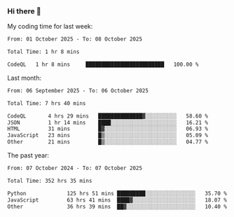 ### Hi there 👋

My coding time for last week:

<!--START_SECTION:week-->

```txt
From: 01 October 2025 - To: 08 October 2025

Total Time: 1 hr 8 mins

CodeQL   1 hr 8 mins     █████████████████████████   100.00 %
```

<!--END_SECTION:week-->

Last month:

<!--START_SECTION:month-->

```txt
From: 06 September 2025 - To: 06 October 2025

Total Time: 7 hrs 40 mins

CodeQL       4 hrs 29 mins   ██████████████▓░░░░░░░░░░   58.60 %
JSON         1 hr 14 mins    ████░░░░░░░░░░░░░░░░░░░░░   16.21 %
HTML         31 mins         █▓░░░░░░░░░░░░░░░░░░░░░░░   06.93 %
JavaScript   23 mins         █▒░░░░░░░░░░░░░░░░░░░░░░░   05.09 %
Other        21 mins         █▒░░░░░░░░░░░░░░░░░░░░░░░   04.77 %
```

<!--END_SECTION:month-->

The past year:

<!--START_SECTION:year-->

```txt
From: 07 October 2024 - To: 07 October 2025

Total Time: 352 hrs 35 mins

Python             125 hrs 51 mins █████████░░░░░░░░░░░░░░░░   35.70 %
JavaScript         63 hrs 41 mins  ████▓░░░░░░░░░░░░░░░░░░░░   18.07 %
Other              36 hrs 39 mins  ██▓░░░░░░░░░░░░░░░░░░░░░░   10.40 %
```

<!--END_SECTION:year-->

